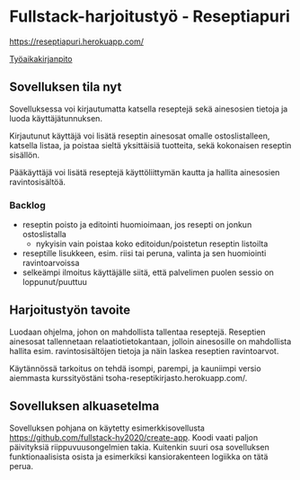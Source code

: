 # Fullstack-harjoitustyö - Reseptiapuri

https://reseptiapuri.herokuapp.com/

[Työaikakirjanpito](tyoaikakirjanpito.md)

## Sovelluksen tila nyt

Sovelluksessa voi kirjautumatta katsella reseptejä sekä ainesosien tietoja ja luoda käyttäjätunnuksen.

Kirjautunut käyttäjä voi lisätä reseptin ainesosat omalle ostoslistalleen, katsella listaa, ja poistaa sieltä yksittäisiä tuotteita, sekä kokonaisen reseptin sisällön.

Pääkäyttäjä voi lisätä reseptejä käyttöliittymän kautta ja hallita ainesosien ravintosisältöä.

### Backlog
- reseptin poisto ja editointi huomioimaan, jos resepti on jonkun ostoslistalla
  - nykyisin vain poistaa koko editoidun/poistetun reseptin listoilta
- reseptille lisukkeen, esim. riisi tai peruna, valinta ja sen huomiointi ravintoarvoissa
- selkeämpi ilmoitus käyttäjälle siitä, että palvelimen puolen sessio on loppunut/puuttuu

## Harjoitustyön tavoite

Luodaan ohjelma, johon on mahdollista tallentaa reseptejä. Reseptien ainesosat tallennetaan relaatiotietokantaan, jolloin ainesosille on mahdollista hallita esim. ravintosisältöjen tietoja ja näin laskea reseptien ravintoarvot.

Käytännössä tarkoitus on tehdä isompi, parempi, ja kauniimpi versio aiemmasta kurssityöstäni tsoha-reseptikirjasto.herokuapp.com/.

## Sovelluksen alkuasetelma

Sovelluksen pohjana on käytetty esimerkkisovellusta https://github.com/fullstack-hy2020/create-app. Koodi vaati paljon päivityksiä riippuvuusongelmien takia. Kuitenkin suuri osa sovelluksen funktionaalisista osista ja esimerkiksi kansiorakenteen logiikka on tätä perua.